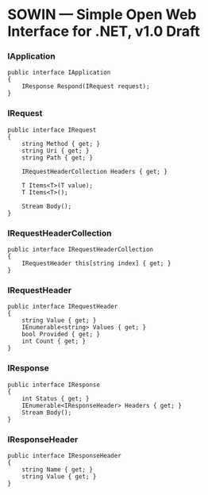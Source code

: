 SOWIN — Simple Open Web Interface for .NET, v1.0 Draft
======================================================

### IApplication ###

    public interface IApplication
    {
        IResponse Respond(IRequest request);
    }

### IRequest ###

    public interface IRequest
    {
        string Method { get; }
        string Uri { get; }
        string Path { get; }
        
        IRequestHeaderCollection Headers { get; }
        
        T Items<T>(T value);
        T Items<T>();
        
        Stream Body();
    }

### IRequestHeaderCollection ###

    public interface IRequestHeaderCollection
    {
        IRequestHeader this[string index] { get; }
    }

### IRequestHeader ###

    public interface IRequestHeader
    {
        string Value { get; }
        IEnumerable<string> Values { get; }
        bool Provided { get; }
        int Count { get; }    
    }

### IResponse ###

    public interface IResponse
    {
        int Status { get; }
        IEnumerable<IResponseHeader> Headers { get; }        
        Stream Body();
    }

### IResponseHeader ###

    public interface IResponseHeader
    {
        string Name { get; }
        string Value { get; }
    }
